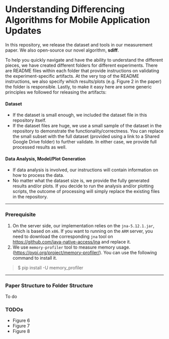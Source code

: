 # Understanding Differencing Algorithms for Mobile Application Updates
In this repository, we release the dataset and tools in our measurement paper. We also open-source our novel algorithm, **sdiff**.

To help you quickly navigate and have the ability to understand the different pieces, we have created different folders for different experiments. There are README files within each folder that provide instructions on validating the experiment-specific artifacts. At the very top of the README instructions, we also specify which results/plots (e.g. Figure 2 in the paper) the folder is responsible. Lastly, to make it easy here are some generic principles we followed for releasing the artifacts:

#### Dataset
- If the dataset is small enough, we included the dataset file in this repository itself.
- If the dataset files are huge, we use a small sample of the dataset in the repository to demonstrate the functionality/correctness. You can replace the small subset with the full dataset (provided using a link to a Shared Google Drive folder) to further validate. In either case, we provide full processed results as well. 

#### Data Analysis, Model/Plot Generation
- If data analysis is involved, our instructions will contain information on how to process the data.
- No matter what the dataset size is, we provide the fully generated results and/or plots. If you decide to run the analysis and/or plotting scripts, the outcome of processing will simply replace the existing files in the repository.
---
### Prerequisite
1. On the server side, our implementation relies on the `jna-5.12.1.jar`, which is based on `x86`. If you want to running on the `ARM` server, you need to download the corresponding `jna` tool on https://github.com/java-native-access/jna and replace it. 
2. We use `memory-profiler` tool to measure memory usage.(https://pypi.org/project/memory-profiler/). You can use the following command to install it.
> $ pip install -U memory_profiler
---
### Paper Structure to Folder Structure
To do

### TODOs
- Figure 6
- Figure 7
- Figure 8


